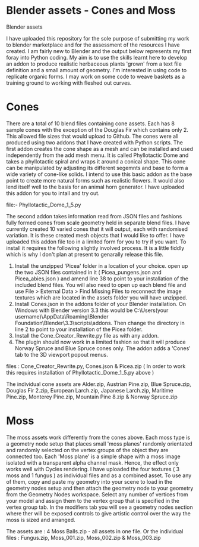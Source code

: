 # Blender assets - Cones and Moss
Blender assets

I have uploaded this repository for the sole purpose of submitting my work to blender marketplace and for the assessment of the resources I have created. I am fairly new to Blender and the output below represents my first foray into Python coding. My aim is to use the skills learnt here to develop an addon to produce realistic herbaceous plants 'grown' from a text file definition and a small amount of geometry. I'm interested in using code to replicate organic forms. I may work on some code to weave baskets as a training ground to working with fleshed out curves.

# Cones

There are a total of 10 blend files containing cone assets. Each has 8 sample cones with the exception of the Douglas Fir which contains only 2. This allowed file sizes that would upload to Github. The cones were all produced using two addons that I have created with Python scripts. 
The first addon creates the cone shape as a mesh and can be installed and used independently from the add mesh menu. It is called Phyllotactic Dome and takes a phyllotactic spiral and wraps it around a conical shape. This cone can be manipulated by adjusting its different segemnts and base to form a wide variety of cone-like solids. I intend to use this basic addon as the base point to create more natural forms such as realistic flowers. It would also lend itself well to the basis for an animal horn generator. I have uploaded this addon for you to intall and try out.

  file:- Phyllotactic_Dome_1_5.py
  
The second addon takes information read from JSON files and fashions fully formed cones from scale geometry held in separate blend files. I have currently created 10 varied cones that it will output, each with randomised variation. It is these created mesh objects that I would like to offer.
I have uploaded this addon file too in a limited form for you to try if you want. To install it requires the following slightly involved process. It is a little fiddly which is why I don't plan at present to genarally release this file. 

  1) Install the unzipped 'Picea' folder in a location of your choice. open up the two JSON files contained in it ( Picea_pungens.json and Picea_abies.json ) and amend line 38 to point to your installation of the included blend files. You will also need to open up each blend file and use File > External Data > Find Missing Files to reconnect the image textures which are located in the assets folder you will have unzipped.
  2) Install Cones.json in the addons folder of your Blender installation. On Windows with Blender version 3.3 this would be C:\Users\(your username)\AppData\Roaming\Blender Foundation\Blender\3.3\scripts\addons. Then change the directory in line 2 to point to your installation of the Picea folder.
  3) Install the Cone_Creator_Rewrite.py file as with any addon.
  4) The plugin should now work in a limited fashion so that it will produce Norway Spruce and Blue Spruce cones only. The addon adds a 'Cones' tab to the 3D viewport popout menus. 
  
  files : Cone_Creator_Rewrite.py, Cones.json & Picea.zip ( In order to work this requires installation of Phyllotactic_Dome_1_5.py above )

The individual cone assets are Alder.zip, Austrian Pine.zip, Blue Spruce.zip, Douglas Fir 2.zip, European Larch.zip, Japanese Larch.zip, Maritime Pine.zip, Monterey Pine.zip, Mountain Pine 8.zip & Norway Spruce.zip
  
# Moss
The moss assets work differently from the cones above.
Each moss type is a geometry node setup that places small 'moss planes' randomly orientated and randomly selected on the vertex groups of the object they are connected too. Each 'Moss plane' is a simple shape with a moss image isolated with a transparent alpha channel mask. Hence, the effect only works well with Cycles rendering.
I have uploaded the four textures ( 3 moss and 1 fungus ) as individual files and as a combined asset. To use any of them, copy and paste my geometry into your scene to load in the geometry nodes setup and then attach the geometry node to your geometry from the Geometry Nodes workspace. Select any number of vertices from your model and assign them to the vertex group that is specified in the vertex group tab. In the modifiers tab you will see a geometry nodes section where ther will be exposed controls to give artistic control over the way the moss is sized and arranged. 

The assets are : 4 Moss Balls.zip - all assets in one file. Or the individual files : Fungus.zip, Moss_001.zip, Moss_002.zip & Moss_003.zip

